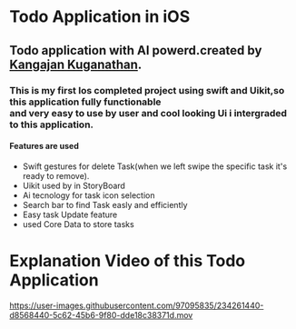 <h1>Todo Application in iOS</h1>

<h2>Todo application with AI powerd.created by <a href="https://github.com/Kangajan18?tab=achievements">Kangajan Kuganathan</a>.</h2>

<h3>This is my first Ios completed project using swift and Uikit,so this application fully functionable</br> and very easy to use by user and cool looking Ui i intergraded to this application.


<h4>Features are used</h4> 

<ul>
  <li>Swift gestures for delete Task(when we left swipe the specific task it's ready to remove).</li>
  <li>Uikit used by in StoryBoard</li>
  <li>Ai tecnology for task icon selection</li>
  <li>Search bar to find Task easly and efficiently</li>
  <li>Easy task Update feature</li>
  <li>used Core Data to store tasks</li>
</ul>
 
  
<h1>Explanation Video of this Todo Application</h1>





https://user-images.githubusercontent.com/97095835/234261440-d8568440-5c62-45b6-9f80-dde18c38371d.mov

